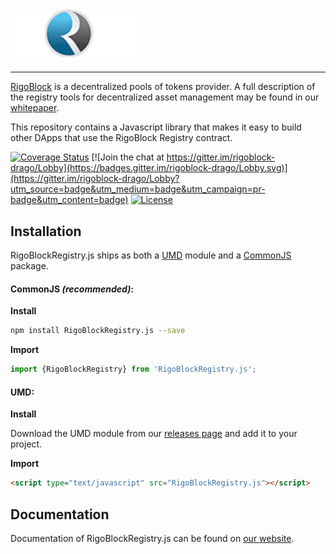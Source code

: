 <img src="https://github.com/RigoBlock/PR/blob/master/rigoLogoSmall.png" width="200px" >

---

[RigoBlock][website-url] is a decentralized pools of tokens provider. A full description of the registry tools for decentralized asset management may be found in our [whitepaper][whitepaper-url].

This repository contains a Javascript library that makes it easy to build other DApps that use the RigoBlock Registry contract.

[![Coverage Status](https://coveralls.io/repos/github/RigoBlock/RigoBlockRegistry.js/badge.svg?branch=master&t=fp0cXD)](https://coveralls.io/github/RigoBlock/RigoBlockRegistry.js?branch=master)
[![Join the chat at https://gitter.im/rigoblock-drago/Lobby](https://badges.gitter.im/rigoblock-drago/Lobby.svg)](https://gitter.im/rigoblock-drago/Lobby?utm_source=badge&utm_medium=badge&utm_campaign=pr-badge&utm_content=badge)
[![License](https://img.shields.io/badge/License-Apache%202.0-blue.svg)](https://opensource.org/licenses/Apache-2.0)

## Installation

RigoBlockRegistry.js ships as both a [UMD](https://github.com/umdjs/umd) module and a [CommonJS](https://en.wikipedia.org/wiki/CommonJS) package.

#### CommonJS *(recommended)*:

**Install**

```bash
npm install RigoBlockRegistry.js --save
```

**Import**

```javascript
import {RigoBlockRegistry} from 'RigoBlockRegistry.js';
```

#### UMD:

**Install**

Download the UMD module from our [releases page](https://github.com/RigoBlock/RigoBlockRegistry.js/releases) and add it to your project.

**Import**

```html
<script type="text/javascript" src="RigoBlockRegistry.js"></script>
```

## Documentation

Documentation of RigoBlockRegistry.js can be found on [our website][docs-url].

[website-url]: https://rigoblock.com/
[whitepaper-url]: https://github.com/RigoBlock/whitepaper/raw/master/RigoBlockPaper.pdf
[docs-url]: https://rigoblock.com

